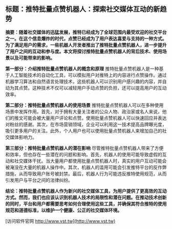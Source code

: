 ## **标题：推特批量点赞机器人：探索社交媒体互动的新趋势**

**摘要：随着社交媒体的迅猛发展，推特已经成为了全球范围内最受欢迎的社交平台之一。在这个信息爆炸的时代，点赞已经成为了用户表达喜爱与支持的一种方式。为了满足用户的需求，一些机器人开发者推出了推特批量点赞机器人，进一步提升了用户之间的互动和参与度。本文将探讨推特批量点赞机器人的背后技术、使用场景以及可能带来的影响。**

**第一部分：介绍推特批量点赞机器人的概念和原理**
推特批量点赞机器人是一种基于人工智能技术的自动化工具，可以模拟用户对推特上的内容进行点赞操作。通过机器学习算法和自然语言处理技术，这些机器人可以识别用户感兴趣的内容，并自动为其点赞。这种技术不仅可以减轻用户手动点赞的负担，还可以提高用户的互动效率。

**第二部分：推特批量点赞机器人的使用场景**
推特批量点赞机器人可以在多种使用场景中发挥作用。首先，对于拥有大量关注者的公众人物、政治家或名人来说，他们的推文可能会被大量用户评论和点赞。使用批量点赞机器人可以快速回应并表达对粉丝的感谢。其次，在市场营销领域，企业可以利用这一技术提高品牌曝光度，吸引更多用户的关注。此外，个人用户也可以使用批量点赞机器人来增加自己的社交媒体影响力。

**第三部分：推特批量点赞机器人的潜在影响**
尽管推特批量点赞机器人带来了方便和效率，但也存在一些潜在的问题和影响。首先，机器人的使用可能导致虚假的互动和社交媒体干扰。当大量用户都使用批量点赞机器人时，真实的用户互动可能会被淹没在大量的机器人操作中。其次，机器人的滥用可能会引发推特平台的反作弊措施，从而导致用户账号被封禁。最后，机器人行为可能违反推特使用规范，从而引发用户与平台之间的法律纠纷。

**结论：推特批量点赞机器人作为新兴的社交媒体工具，为用户提供了更高效的互动方式。然而，我们也应该认识到机器人技术的局限性和潜在问题。在推动技术创新的同时，平台和用户都需要思考如何合理使用这些工具，并确保其符合推特的使用规范和道德标准，以维护一个健康、公正的社交媒体环境。**


[访问软件官网 http://www.vst.tw](http://www.vst.tw)
